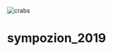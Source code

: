 ![crabs](https://media1.tenor.com/images/d0aa8a1ad917506506993ab2f5232e42/tenor.gif)
# sympozion_2019
